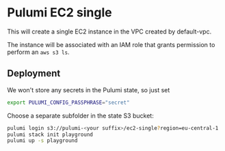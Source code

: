 # Pulumi EC2 single

This will create a single EC2 instance in the VPC created by default-vpc.

The instance will be associated with an IAM role that grants permission to perform an `aws s3 ls`.

## Deployment

We won't store any secrets in the Pulumi state, so just set

```bash
export PULUMI_CONFIG_PASSPHRASE="secret"
```

Choose a separate subfolder in the state S3 bucket:

```bash
pulumi login s3://pulumi-<your suffix>/ec2-single?region=eu-central-1
pulumi stack init playground
pulumi up -s playground
```
